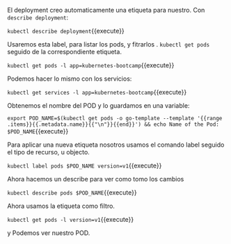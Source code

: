 El deployment creo automaticamente una etiqueta para nuestro. Con  `describe deployment`:

`kubectl describe deployment`{{execute}}

Usaremos esta label, para listar los pods, y fitrarlos . `kubectl get pods` seguido de la correspondiente etiqueta.

`kubectl get pods -l app=kubernetes-bootcamp`{{execute}}

Podemos hacer lo mismo con los servicios:

`kubectl get services -l app=kubernetes-bootcamp`{{execute}}

Obtenemos el nombre del POD y lo guardamos en una variable:

`export POD_NAME=$(kubectl get pods -o go-template --template '{{range .items}}{{.metadata.name}}{{"\n"}}{{end}}') &&
echo Name of the Pod: $POD_NAME`{{execute}}

Para aplicar una nueva etiqueta nosotros usamos el comando label seguido el tipo de recurso, u objecto.

`kubectl label pods $POD_NAME version=v1`{{execute}}

Ahora hacemos un describe para ver como tomo los cambios

`kubectl describe pods $POD_NAME`{{execute}}

Ahora usamos la etiqueta como filtro.

`kubectl get pods -l version=v1`{{execute}}

y Podemos ver nuestro POD.
